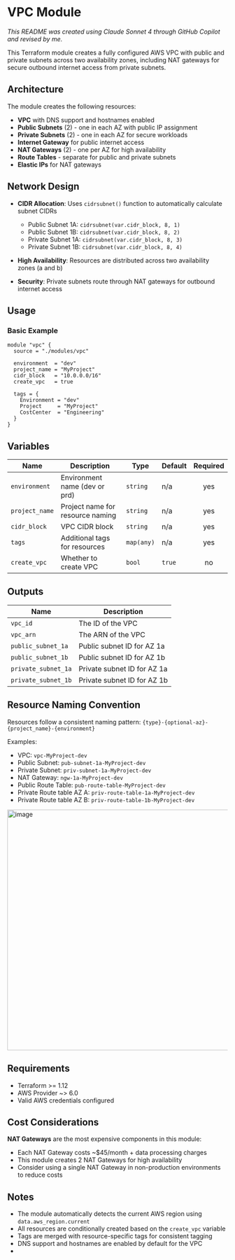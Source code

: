 # VPC Module
*This README was created using Claude Sonnet 4 through GitHub Copilot and revised by me.*

This Terraform module creates a fully configured AWS VPC with public and private subnets across two availability zones, including NAT gateways for secure outbound internet access from private subnets.

## Architecture

The module creates the following resources:

- **VPC** with DNS support and hostnames enabled
- **Public Subnets** (2) - one in each AZ with public IP assignment
- **Private Subnets** (2) - one in each AZ for secure workloads
- **Internet Gateway** for public internet access
- **NAT Gateways** (2) - one per AZ for high availability
- **Route Tables** - separate for public and private subnets
- **Elastic IPs** for NAT gateways

## Network Design

- **CIDR Allocation**: Uses `cidrsubnet()` function to automatically calculate subnet CIDRs
  - Public Subnet 1A: `cidrsubnet(var.cidr_block, 8, 1)`
  - Public Subnet 1B: `cidrsubnet(var.cidr_block, 8, 2)`
  - Private Subnet 1A: `cidrsubnet(var.cidr_block, 8, 3)`
  - Private Subnet 1B: `cidrsubnet(var.cidr_block, 8, 4)`

- **High Availability**: Resources are distributed across two availability zones (a and b)
- **Security**: Private subnets route through NAT gateways for outbound internet access

## Usage

### Basic Example

```hcl
module "vpc" {
  source = "./modules/vpc"
  
  environment  = "dev"
  project_name = "MyProject"
  cidr_block   = "10.0.0.0/16"
  create_vpc   = true
  
  tags = {
    Environment = "dev"
    Project     = "MyProject"
    CostCenter  = "Engineering"
  }
}
```

## Variables

| Name | Description | Type | Default | Required |
|------|-------------|------|---------|:--------:|
| `environment` | Environment name (dev or prd) | `string` | n/a | yes |
| `project_name` | Project name for resource naming | `string` | n/a | yes |
| `cidr_block` | VPC CIDR block | `string` | n/a | yes |
| `tags` | Additional tags for resources | `map(any)` | n/a | yes |
| `create_vpc` | Whether to create VPC | `bool` | `true` | no |

## Outputs

| Name | Description |
|------|-------------|
| `vpc_id` | The ID of the VPC |
| `vpc_arn` | The ARN of the VPC |
| `public_subnet_1a` | Public subnet ID for AZ 1a |
| `public_subnet_1b` | Public subnet ID for AZ 1b |
| `private_subnet_1a` | Private subnet ID for AZ 1a |
| `private_subnet_1b` | Private subnet ID for AZ 1b |

## Resource Naming Convention

Resources follow a consistent naming pattern: `{type}-{optional-az}-{project_name}-{environment}`

Examples:
- VPC: `vpc-MyProject-dev`
- Public Subnet: `pub-subnet-1a-MyProject-dev`
- Private Subnet: `priv-subnet-1a-MyProject-dev`
- NAT Gateway: `ngw-1a-MyProject-dev`
- Public Route Table: `pub-route-table-MyProject-dev`
- Private Route table AZ A: `priv-route-table-1a-MyProject-dev`
- Private Route table AZ B: `priv-route-table-1b-MyProject-dev`
<img width="1549" height="550" alt="image" src="https://github.com/user-attachments/assets/391a4a4d-8e15-4b37-899c-2bf4f31f180a" />

## Requirements

- Terraform >= 1.12
- AWS Provider ~> 6.0
- Valid AWS credentials configured

## Cost Considerations

**NAT Gateways** are the most expensive components in this module:
- Each NAT Gateway costs ~$45/month + data processing charges
- This module creates 2 NAT Gateways for high availability
- Consider using a single NAT Gateway in non-production environments to reduce costs

## Notes

- The module automatically detects the current AWS region using `data.aws_region.current`
- All resources are conditionally created based on the `create_vpc` variable
- Tags are merged with resource-specific tags for consistent tagging
- DNS support and hostnames are enabled by default for the VPC
- 

# 
